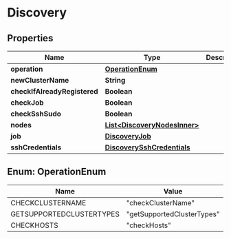 

# Discovery


## Properties

| Name | Type | Description | Notes |
|------------ | ------------- | ------------- | -------------|
|**operation** | [**OperationEnum**](#OperationEnum) |  |  |
|**newClusterName** | **String** |  |  [optional] |
|**checkIfAlreadyRegistered** | **Boolean** |  |  [optional] |
|**checkJob** | **Boolean** |  |  [optional] |
|**checkSshSudo** | **Boolean** |  |  [optional] |
|**nodes** | [**List&lt;DiscoveryNodesInner&gt;**](DiscoveryNodesInner.md) |  |  [optional] |
|**job** | [**DiscoveryJob**](DiscoveryJob.md) |  |  [optional] |
|**sshCredentials** | [**DiscoverySshCredentials**](DiscoverySshCredentials.md) |  |  [optional] |



## Enum: OperationEnum

| Name | Value |
|---- | -----|
| CHECKCLUSTERNAME | &quot;checkClusterName&quot; |
| GETSUPPORTEDCLUSTERTYPES | &quot;getSupportedClusterTypes&quot; |
| CHECKHOSTS | &quot;checkHosts&quot; |



